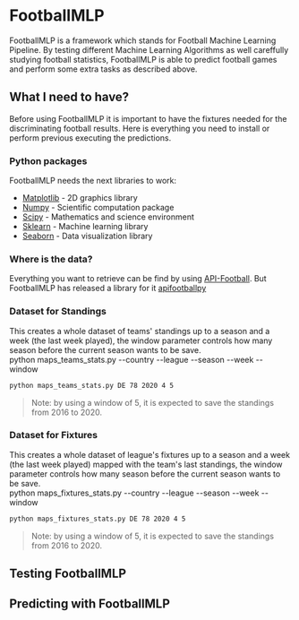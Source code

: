 # FootballMLP

FootballMLP is a framework which stands for Football Machine Learning Pipeline. By testing different Machine Learning Algorithms as well careffully studying football statistics, FootballMLP is able to predict football games and perform some extra tasks as described above.

## What I need to have?
Before using FootballMLP it is important to have the fixtures needed for the discriminating football results. Here is everything you need to install or perform previous executing the predictions.

### Python packages
FootballMLP needs the next libraries to work:
- [Matplotlib] - 2D graphics library
- [Numpy] - Scientific computation package
- [Scipy] - Mathematics and science environment
- [Sklearn] - Machine learning library
- [Seaborn] - Data visualization library

[Matplotlib]: <https://matplotlib.org/>
[Numpy]: <https://numpy.org/>
[Scipy]: <https://www.scipy.org/>
[Sklearn]: <https://scikit-learn.org/stable/>
[Seaborn]: <https://seaborn.pydata.org/>

### Where is the data?
Everything you want to retrieve can be find by using [API-Football](https://www.api-football.com/). But FootballMLP has released a library for it [apifootballpy](https://github.com/clarismiranda/apifootball/tree/lastFixtures)

### Dataset for Standings
This creates a whole dataset of teams' standings up to a season and a week (the last week played), the window parameter controls how many season before the current season wants to be save.\
python maps_teams_stats.py --country --league --season --week --window
```bash
python maps_teams_stats.py DE 78 2020 4 5
```
> Note: by using a window of 5, it is expected to save the standings from 2016 to 2020.

### Dataset for Fixtures
This creates a whole dataset of league's fixtures up to a season and a week (the last week played) mapped with the team's last standings, the window parameter controls how many season before the current season wants to be save.\
python maps_fixtures_stats.py --country --league --season --week --window
```bash
python maps_fixtures_stats.py DE 78 2020 4 5
```
> Note: by using a window of 5, it is expected to save the standings from 2016 to 2020.

## Testing FootballMLP

## Predicting with FootballMLP
